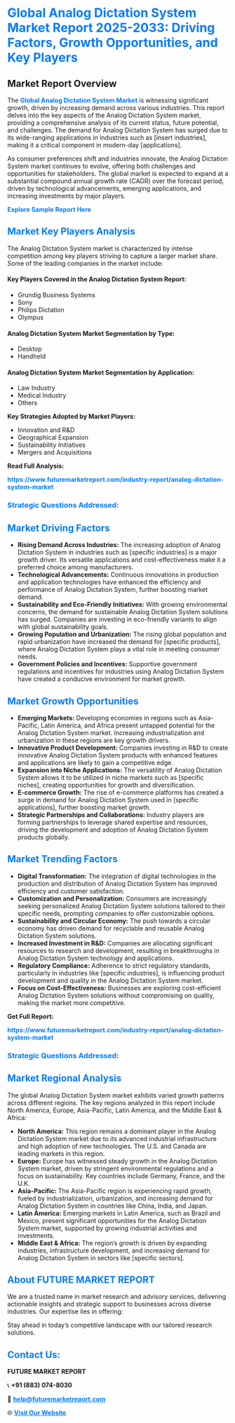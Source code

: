<h1 style="color: #007BFF;">Global Analog Dictation System Market Report 2025-2033: Driving Factors, Growth Opportunities, and Key Players</h1>

<section id="overview">
<h2>Market Report Overview</h2>
<p>The <a href="https://www.futuremarketreport.com/industry-report/analog-dictation-system-market" style="color: #007BFF; text-decoration: none;"><strong>Global Analog Dictation System Market</strong></a> is witnessing significant growth, driven by increasing demand across various industries. This report delves into the key aspects of the Analog Dictation System market, providing a comprehensive analysis of its current status, future potential, and challenges. The demand for Analog Dictation System has surged due to its wide-ranging applications in industries such as [insert industries], making it a critical component in modern-day [applications].</p>
<p>As consumer preferences shift and industries innovate, the Analog Dictation System market continues to evolve, offering both challenges and opportunities for stakeholders. The global market is expected to expand at a substantial compound annual growth rate (CAGR) over the forecast period, driven by technological advancements, emerging applications, and increasing investments by major players.</p>
</section>

<section id="overview">
<p><a href="https://www.futuremarketreport.com/request-sample/reportId=79580" style="color: #007BFF; text-decoration: none;"><strong>Explore Sample Report Here</strong></a></p>
</section>

<section id="key-players">
<h2 style="color: #007BFF;">Market Key Players Analysis</h2>
<p>The Analog Dictation System market is characterized by intense competition among key players striving to capture a larger market share. Some of the leading companies in the market include:</p>
<h4>Key Players Covered in the Analog Dictation System Report:</h4>
<ul><li>Grundig Business Systems</li><li>Sony</li><li>Philips Dictation</li><li>Olympus</li></ul>
<h4>Analog Dictation System Market Segmentation by Type:</h4>
<ul><li>Desktop</li><li>Handheld</li></ul>

<h4>Analog Dictation System Market Segmentation by Application:</h4>
<ul><li>Law Industry</li><li>Medical Industry</li><li>Others</li></ul>
<p><strong>Key Strategies Adopted by Market Players:</strong></p>
<ul>
<li>Innovation and R&D</li>
<li>Geographical Expansion</li>
<li>Sustainability Initiatives</li>
<li>Mergers and Acquisitions</li>
</ul>
</section>

<section>
<p><strong>Read Full Analysis: </strong></p><a href="https://www.futuremarketreport.com/industry-report/analog-dictation-system-market" style="color: #007BFF; text-decoration: none;"><strong>https://www.futuremarketreport.com/industry-report/analog-dictation-system-market</strong></a>
<h3 style="color: #007BFF;">Strategic Questions Addressed:</h3>
</section>

<section id="driving-factors">
<h2 style="color: #007BFF;">Market Driving Factors</h2>
<ul>
<li><strong>Rising Demand Across Industries:</strong> The increasing adoption of Analog Dictation System in industries such as [specific industries] is a major growth driver. Its versatile applications and cost-effectiveness make it a preferred choice among manufacturers.</li>
<li><strong>Technological Advancements:</strong> Continuous innovations in production and application technologies have enhanced the efficiency and performance of Analog Dictation System, further boosting market demand.</li>
<li><strong>Sustainability and Eco-Friendly Initiatives:</strong> With growing environmental concerns, the demand for sustainable Analog Dictation System solutions has surged. Companies are investing in eco-friendly variants to align with global sustainability goals.</li>
<li><strong>Growing Population and Urbanization:</strong> The rising global population and rapid urbanization have increased the demand for [specific products], where Analog Dictation System plays a vital role in meeting consumer needs.</li>
<li><strong>Government Policies and Incentives:</strong> Supportive government regulations and incentives for industries using Analog Dictation System have created a conducive environment for market growth.</li>
</ul>
</section>

<section id="growth-opportunities">
<h2 style="color: #007BFF;">Market Growth Opportunities</h2>
<ul>
<li><strong>Emerging Markets:</strong> Developing economies in regions such as Asia-Pacific, Latin America, and Africa present untapped potential for the Analog Dictation System market. Increasing industrialization and urbanization in these regions are key growth drivers.</li>
<li><strong>Innovative Product Development:</strong> Companies investing in R&D to create innovative Analog Dictation System products with enhanced features and applications are likely to gain a competitive edge.</li>
<li><strong>Expansion into Niche Applications:</strong> The versatility of Analog Dictation System allows it to be utilized in niche markets such as [specific niches], creating opportunities for growth and diversification.</li>
<li><strong>E-commerce Growth:</strong> The rise of e-commerce platforms has created a surge in demand for Analog Dictation System used in [specific applications], further boosting market growth.</li>
<li><strong>Strategic Partnerships and Collaborations:</strong> Industry players are forming partnerships to leverage shared expertise and resources, driving the development and adoption of Analog Dictation System products globally.</li>
</ul>
</section>

<section id="trending-factors">
<h2 style="color: #007BFF;">Market Trending Factors</h2>
<ul>
<li><strong>Digital Transformation:</strong> The integration of digital technologies in the production and distribution of Analog Dictation System has improved efficiency and customer satisfaction.</li>
<li><strong>Customization and Personalization:</strong> Consumers are increasingly seeking personalized Analog Dictation System solutions tailored to their specific needs, prompting companies to offer customizable options.</li>
<li><strong>Sustainability and Circular Economy:</strong> The push towards a circular economy has driven demand for recyclable and reusable Analog Dictation System solutions.</li>
<li><strong>Increased Investment in R&D:</strong> Companies are allocating significant resources to research and development, resulting in breakthroughs in Analog Dictation System technology and applications.</li>
<li><strong>Regulatory Compliance:</strong> Adherence to strict regulatory standards, particularly in industries like [specific industries], is influencing product development and quality in the Analog Dictation System market.</li>
<li><strong>Focus on Cost-Effectiveness:</strong> Businesses are exploring cost-efficient Analog Dictation System solutions without compromising on quality, making the market more competitive.</li>
</ul>
</section>

<section>
<p><strong>Get Full Report: </strong></p><a href="https://www.futuremarketreport.com/industry-report/analog-dictation-system-market" style="color: #007BFF; text-decoration: none;"><strong>https://www.futuremarketreport.com/industry-report/analog-dictation-system-market</strong></a>
<h3 style="color: #007BFF;">Strategic Questions Addressed:</h3>
</section>


<section id="regional-analysis">
<h2 style="color: #007BFF;">Market Regional Analysis</h2>
<p>The global Analog Dictation System market exhibits varied growth patterns across different regions. The key regions analyzed in this report include North America, Europe, Asia-Pacific, Latin America, and the Middle East & Africa:</p>
<ul>
<li><strong>North America:</strong> This region remains a dominant player in the Analog Dictation System market due to its advanced industrial infrastructure and high adoption of new technologies. The U.S. and Canada are leading markets in this region.</li>
<li><strong>Europe:</strong> Europe has witnessed steady growth in the Analog Dictation System market, driven by stringent environmental regulations and a focus on sustainability. Key countries include Germany, France, and the U.K.</li>
<li><strong>Asia-Pacific:</strong> The Asia-Pacific region is experiencing rapid growth, fueled by industrialization, urbanization, and increasing demand for Analog Dictation System in countries like China, India, and Japan.</li>
<li><strong>Latin America:</strong> Emerging markets in Latin America, such as Brazil and Mexico, present significant opportunities for the Analog Dictation System market, supported by growing industrial activities and investments.</li>
<li><strong>Middle East & Africa:</strong> The region’s growth is driven by expanding industries, infrastructure development, and increasing demand for Analog Dictation System in sectors like [specific sectors].</li>
</ul>
</section>

<footer>
<h2 style="color: #007BFF;">About FUTURE MARKET REPORT</h2>
<p>We are a trusted name in market research and advisory services, delivering actionable insights and strategic support to businesses across diverse industries. Our expertise lies in offering:</p>

<p>Stay ahead in today’s competitive landscape with our tailored research solutions.</p>

<h2 style="color: #007BFF;">Contact Us:</h2>
<p><strong>FUTURE MARKET REPORT</strong></p>
<p>📞 <strong>+91 (883) 074-8030</strong></p>
<p>📧 <strong><a href="mailto:help@futuremarketreport.com" style="color: #007BFF;">help@futuremarketreport.com</a></strong></p>
<p>🌐 <strong><a href="https://www.futuremarketreport.com/" style="color: #007BFF;">Visit Our Website</a></strong></p>
</footer>